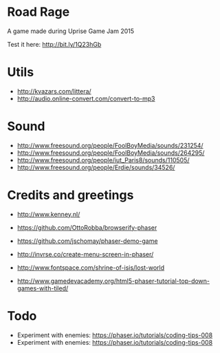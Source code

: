 # Road Rage
A game made during Uprise Game Jam 2015

Test it here: http://bit.ly/1Q23hGb

# Utils

- http://kvazars.com/littera/
- http://audio.online-convert.com/convert-to-mp3

# Sound

- http://www.freesound.org/people/FoolBoyMedia/sounds/231254/
- http://www.freesound.org/people/FoolBoyMedia/sounds/264295/
- http://www.freesound.org/people/iut_Paris8/sounds/110505/
- http://www.freesound.org/people/Erdie/sounds/34526/

# Credits and greetings
- http://www.kenney.nl/
 
- https://github.com/OttoRobba/browserify-phaser
- https://github.com/jschomay/phaser-demo-game
- http://invrse.co/create-menu-screen-in-phaser/
- http://www.fontspace.com/shrine-of-isis/lost-world
- http://www.gamedevacademy.org/html5-phaser-tutorial-top-down-games-with-tiled/

# Todo
- Experiment with enemies: https://phaser.io/tutorials/coding-tips-008
- Experiment with enemies: https://phaser.io/tutorials/coding-tips-008